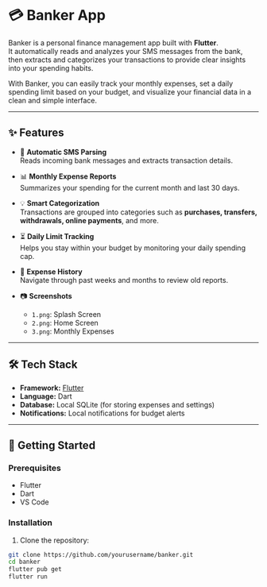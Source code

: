 # 💳 Banker App

Banker is a personal finance management app built with **Flutter**.  
It automatically reads and analyzes your SMS messages from the bank, then extracts and categorizes your transactions to provide clear insights into your spending habits.  

With Banker, you can easily track your monthly expenses, set a daily spending limit based on your budget, and visualize your financial data in a clean and simple interface.

---

## ✨ Features

- 📩 **Automatic SMS Parsing**  
  Reads incoming bank messages and extracts transaction details.

- 📊 **Monthly Expense Reports**  
  Summarizes your spending for the current month and last 30 days.

- 💡 **Smart Categorization**  
  Transactions are grouped into categories such as **purchases, transfers, withdrawals, online payments**, and more.

- ⏳ **Daily Limit Tracking**  
  Helps you stay within your budget by monitoring your daily spending cap.

- 📁 **Expense History**  
  Navigate through past weeks and months to review old reports.

- 📷 **Screenshots**  
  - `1.png`: Splash Screen  
  - `2.png`: Home Screen  
  - `3.png`: Monthly Expenses  

---

## 🛠️ Tech Stack

- **Framework:** [Flutter](https://flutter.dev/)  
- **Language:** Dart  
- **Database:** Local SQLite (for storing expenses and settings)  
- **Notifications:** Local notifications for budget alerts  

---

## 🚀 Getting Started

### Prerequisites
- Flutter
- Dart 
- VS Code

### Installation
1. Clone the repository:
```bash
git clone https://github.com/yourusername/banker.git
cd banker
flutter pub get
flutter run
```
